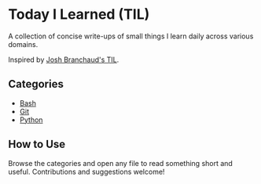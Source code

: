 # Today I Learned (TIL)

A collection of concise write-ups of small things I learn daily across various domains.

Inspired by [Josh Branchaud's TIL](https://github.com/jbranchaud/til).

## Categories

- [Bash](bash)
- [Git](git)
- [Python](python)

## How to Use

Browse the categories and open any file to read something short and useful. Contributions and suggestions welcome!

